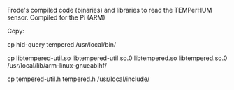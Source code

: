 Frode's compiled code (binaries) and libraries to read the TEMPerHUM sensor.
Compiled for the Pi (ARM)

Copy:

cp hid-query  tempered /usr/local/bin/

cp libtempered-util.so  libtempered-util.so.0  libtempered.so  libtempered.so.0 /usr/local/lib/arm-linux-gnueabihf/

cp tempered-util.h  tempered.h /usr/local/include/
